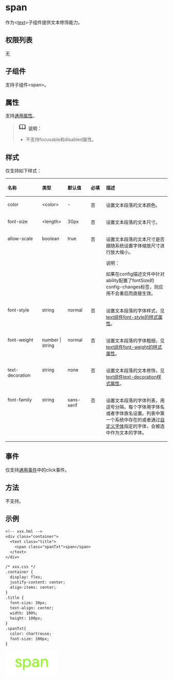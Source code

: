 # span<a name="ZH-CN_TOPIC_0000001127284860"></a>

作为<[text](js-components-basic-text.md)\>子组件提供文本修饰能力。

## 权限列表<a name="section11257113618419"></a>

无

## 子组件<a name="section9288143101012"></a>

支持子组件<span\>。

## 属性<a name="section2907183951110"></a>

支持[通用属性](js-components-common-attributes.md)。

>![](../../public_sys-resources/icon-note.gif) **说明：** 
>-   不支持focusable和disabled属性。

## 样式<a name="section5775351116"></a>

仅支持如下样式：

<a name="ta0a517e341374f8dbac91fcbabd0a5ff"></a>
<table><thead align="left"><tr id="r4898f887897a46fab1b4999a4f83402f"><th class="cellrowborder" valign="top" width="21.21212121212121%" id="mcps1.1.6.1.1"><p id="ac9b6b02cd94942a5a0de6e18b10be274"><a name="ac9b6b02cd94942a5a0de6e18b10be274"></a><a name="ac9b6b02cd94942a5a0de6e18b10be274"></a>名称</p>
</th>
<th class="cellrowborder" valign="top" width="15.8015801580158%" id="mcps1.1.6.1.2"><p id="acdcd659d46f24eac86378824c8ee463b"><a name="acdcd659d46f24eac86378824c8ee463b"></a><a name="acdcd659d46f24eac86378824c8ee463b"></a>类型</p>
</th>
<th class="cellrowborder" valign="top" width="14.231423142314231%" id="mcps1.1.6.1.3"><p id="a9def453e9df6412bba79b8fff70869e8"><a name="a9def453e9df6412bba79b8fff70869e8"></a><a name="a9def453e9df6412bba79b8fff70869e8"></a>默认值</p>
</th>
<th class="cellrowborder" valign="top" width="9.400940094009401%" id="mcps1.1.6.1.4"><p id="a1e15f96e33ee48b9a0e14dbee0968f8a"><a name="a1e15f96e33ee48b9a0e14dbee0968f8a"></a><a name="a1e15f96e33ee48b9a0e14dbee0968f8a"></a>必填</p>
</th>
<th class="cellrowborder" valign="top" width="39.35393539353936%" id="mcps1.1.6.1.5"><p id="a7168bff3ff0647d88967647f6ab26d5f"><a name="a7168bff3ff0647d88967647f6ab26d5f"></a><a name="a7168bff3ff0647d88967647f6ab26d5f"></a>描述</p>
</th>
</tr>
</thead>
<tbody><tr id="r32272055007144f79a2dfea8a786e589"><td class="cellrowborder" valign="top" width="21.21212121212121%" headers="mcps1.1.6.1.1 "><p id="afc75d8f275cc41089a4e4dc8a3fbee88"><a name="afc75d8f275cc41089a4e4dc8a3fbee88"></a><a name="afc75d8f275cc41089a4e4dc8a3fbee88"></a>color</p>
</td>
<td class="cellrowborder" valign="top" width="15.8015801580158%" headers="mcps1.1.6.1.2 "><p id="abf3cdb4352d94dbb96789b9920bff09e"><a name="abf3cdb4352d94dbb96789b9920bff09e"></a><a name="abf3cdb4352d94dbb96789b9920bff09e"></a>&lt;color&gt;</p>
</td>
<td class="cellrowborder" valign="top" width="14.231423142314231%" headers="mcps1.1.6.1.3 "><p id="a40a852f6f3624109acdb18b89f75be07"><a name="a40a852f6f3624109acdb18b89f75be07"></a><a name="a40a852f6f3624109acdb18b89f75be07"></a>-</p>
</td>
<td class="cellrowborder" valign="top" width="9.400940094009401%" headers="mcps1.1.6.1.4 "><p id="a61aed770cf534f06a236a689df6206e0"><a name="a61aed770cf534f06a236a689df6206e0"></a><a name="a61aed770cf534f06a236a689df6206e0"></a>否</p>
</td>
<td class="cellrowborder" valign="top" width="39.35393539353936%" headers="mcps1.1.6.1.5 "><p id="a745abab21c7c47afbb4343f611f13f0e"><a name="a745abab21c7c47afbb4343f611f13f0e"></a><a name="a745abab21c7c47afbb4343f611f13f0e"></a>设置文本段落的文本颜色。</p>
</td>
</tr>
<tr id="r9962b94a230e482a9cc74bbb784ea7a0"><td class="cellrowborder" valign="top" width="21.21212121212121%" headers="mcps1.1.6.1.1 "><p id="a50ed6c7dc89a419b8196eb32f4374eb9"><a name="a50ed6c7dc89a419b8196eb32f4374eb9"></a><a name="a50ed6c7dc89a419b8196eb32f4374eb9"></a>font-size</p>
</td>
<td class="cellrowborder" valign="top" width="15.8015801580158%" headers="mcps1.1.6.1.2 "><p id="a3fef950f99bb45768f232285d9563d59"><a name="a3fef950f99bb45768f232285d9563d59"></a><a name="a3fef950f99bb45768f232285d9563d59"></a>&lt;length&gt;</p>
</td>
<td class="cellrowborder" valign="top" width="14.231423142314231%" headers="mcps1.1.6.1.3 "><p id="abf03dbbc119a4a158b410a3676fe71e6"><a name="abf03dbbc119a4a158b410a3676fe71e6"></a><a name="abf03dbbc119a4a158b410a3676fe71e6"></a>30px</p>
</td>
<td class="cellrowborder" valign="top" width="9.400940094009401%" headers="mcps1.1.6.1.4 "><p id="a221074f45b48460a953a19ae07181768"><a name="a221074f45b48460a953a19ae07181768"></a><a name="a221074f45b48460a953a19ae07181768"></a>否</p>
</td>
<td class="cellrowborder" valign="top" width="39.35393539353936%" headers="mcps1.1.6.1.5 "><p id="a86d755d025194433a3d824ac6308dc19"><a name="a86d755d025194433a3d824ac6308dc19"></a><a name="a86d755d025194433a3d824ac6308dc19"></a>设置文本段落的文本尺寸。</p>
</td>
</tr>
<tr id="row696318282019"><td class="cellrowborder" valign="top" width="21.21212121212121%" headers="mcps1.1.6.1.1 "><p id="p523512225579"><a name="p523512225579"></a><a name="p523512225579"></a>allow-scale</p>
</td>
<td class="cellrowborder" valign="top" width="15.8015801580158%" headers="mcps1.1.6.1.2 "><p id="p923522212570"><a name="p923522212570"></a><a name="p923522212570"></a>boolean</p>
</td>
<td class="cellrowborder" valign="top" width="14.231423142314231%" headers="mcps1.1.6.1.3 "><p id="p11235322145714"><a name="p11235322145714"></a><a name="p11235322145714"></a>true</p>
</td>
<td class="cellrowborder" valign="top" width="9.400940094009401%" headers="mcps1.1.6.1.4 "><p id="p12235112285712"><a name="p12235112285712"></a><a name="p12235112285712"></a>否</p>
</td>
<td class="cellrowborder" valign="top" width="39.35393539353936%" headers="mcps1.1.6.1.5 "><p id="p1023513229570"><a name="p1023513229570"></a><a name="p1023513229570"></a>设置文本段落的文本尺寸是否跟随系统设置字体缩放尺寸进行放大缩小。</p>
<div class="note" id="note5531128463"><a name="note5531128463"></a><a name="note5531128463"></a><span class="notetitle"> 说明： </span><div class="notebody"><p id="p11531172814611"><a name="p11531172814611"></a><a name="p11531172814611"></a>如果在config描述文件中针对ability配置了fontSize的config-changes标签，则应用不会重启而直接生效。</p>
</div></div>
</td>
</tr>
<tr id="rde507e70d93643ae8a6cb2d27c6acf99"><td class="cellrowborder" valign="top" width="21.21212121212121%" headers="mcps1.1.6.1.1 "><p id="ab1137579b73e4a38a6dbe7fe5d83e8e2"><a name="ab1137579b73e4a38a6dbe7fe5d83e8e2"></a><a name="ab1137579b73e4a38a6dbe7fe5d83e8e2"></a>font-style</p>
</td>
<td class="cellrowborder" valign="top" width="15.8015801580158%" headers="mcps1.1.6.1.2 "><p id="ab7f6c9ddf05c44bda226d9bf186583eb"><a name="ab7f6c9ddf05c44bda226d9bf186583eb"></a><a name="ab7f6c9ddf05c44bda226d9bf186583eb"></a>string</p>
</td>
<td class="cellrowborder" valign="top" width="14.231423142314231%" headers="mcps1.1.6.1.3 "><p id="a763035129469427a9b607b50c93c046d"><a name="a763035129469427a9b607b50c93c046d"></a><a name="a763035129469427a9b607b50c93c046d"></a>normal</p>
</td>
<td class="cellrowborder" valign="top" width="9.400940094009401%" headers="mcps1.1.6.1.4 "><p id="abdb1cd99a9c84f31b1bb21da686ded28"><a name="abdb1cd99a9c84f31b1bb21da686ded28"></a><a name="abdb1cd99a9c84f31b1bb21da686ded28"></a>否</p>
</td>
<td class="cellrowborder" valign="top" width="39.35393539353936%" headers="mcps1.1.6.1.5 "><p id="a04816275b7d249079b4a1e80f69ea86e"><a name="a04816275b7d249079b4a1e80f69ea86e"></a><a name="a04816275b7d249079b4a1e80f69ea86e"></a>设置文本段落的字体样式，见<a href="js-components-basic-text.md#section5775351116">text组件font-style的样式属性</a>。</p>
</td>
</tr>
<tr id="r41ee5629370e4317a0da49957e128ade"><td class="cellrowborder" valign="top" width="21.21212121212121%" headers="mcps1.1.6.1.1 "><p id="a380a51eccb244ea9a528c41348105934"><a name="a380a51eccb244ea9a528c41348105934"></a><a name="a380a51eccb244ea9a528c41348105934"></a>font-weight</p>
</td>
<td class="cellrowborder" valign="top" width="15.8015801580158%" headers="mcps1.1.6.1.2 "><p id="a6998d5f15b9d47dfb5ea5d683f2945ef"><a name="a6998d5f15b9d47dfb5ea5d683f2945ef"></a><a name="a6998d5f15b9d47dfb5ea5d683f2945ef"></a>number | string</p>
</td>
<td class="cellrowborder" valign="top" width="14.231423142314231%" headers="mcps1.1.6.1.3 "><p id="a9cd90194128142d6bf6a0279aa8d191e"><a name="a9cd90194128142d6bf6a0279aa8d191e"></a><a name="a9cd90194128142d6bf6a0279aa8d191e"></a>normal</p>
</td>
<td class="cellrowborder" valign="top" width="9.400940094009401%" headers="mcps1.1.6.1.4 "><p id="a16edddde0d944b13a7a3567677cc913d"><a name="a16edddde0d944b13a7a3567677cc913d"></a><a name="a16edddde0d944b13a7a3567677cc913d"></a>否</p>
</td>
<td class="cellrowborder" valign="top" width="39.35393539353936%" headers="mcps1.1.6.1.5 "><p id="aa1d0d3abf811468e8c3f707e1a7e5b8c"><a name="aa1d0d3abf811468e8c3f707e1a7e5b8c"></a><a name="aa1d0d3abf811468e8c3f707e1a7e5b8c"></a>设置文本段落的字体粗细，见<a href="js-components-basic-text.md#section5775351116">text组件font-weight的样式属性</a>。</p>
</td>
</tr>
<tr id="r8bf92fd80ab14f6a824003dcc7f3008c"><td class="cellrowborder" valign="top" width="21.21212121212121%" headers="mcps1.1.6.1.1 "><p id="ab4ed51f180194575856b899947e2c4d4"><a name="ab4ed51f180194575856b899947e2c4d4"></a><a name="ab4ed51f180194575856b899947e2c4d4"></a>text-decoration</p>
</td>
<td class="cellrowborder" valign="top" width="15.8015801580158%" headers="mcps1.1.6.1.2 "><p id="ab4048c7eccf046bab1dbdd33a0739e42"><a name="ab4048c7eccf046bab1dbdd33a0739e42"></a><a name="ab4048c7eccf046bab1dbdd33a0739e42"></a>string</p>
</td>
<td class="cellrowborder" valign="top" width="14.231423142314231%" headers="mcps1.1.6.1.3 "><p id="a572fe437851c45b2a91c3748dbf3c0c3"><a name="a572fe437851c45b2a91c3748dbf3c0c3"></a><a name="a572fe437851c45b2a91c3748dbf3c0c3"></a>none</p>
</td>
<td class="cellrowborder" valign="top" width="9.400940094009401%" headers="mcps1.1.6.1.4 "><p id="a4e2f6f648ebc4d6d947a3edb6efe22fb"><a name="a4e2f6f648ebc4d6d947a3edb6efe22fb"></a><a name="a4e2f6f648ebc4d6d947a3edb6efe22fb"></a>否</p>
</td>
<td class="cellrowborder" valign="top" width="39.35393539353936%" headers="mcps1.1.6.1.5 "><p id="aa83ac8481649423b80b326de4eb5fefb"><a name="aa83ac8481649423b80b326de4eb5fefb"></a><a name="aa83ac8481649423b80b326de4eb5fefb"></a>设置文本段落的文本修饰，见<a href="js-components-basic-text.md#section5775351116">text组件text-decoration样式属性</a>。</p>
</td>
</tr>
<tr id="rc154005d2ebf483faffebbe0a509770d"><td class="cellrowborder" valign="top" width="21.21212121212121%" headers="mcps1.1.6.1.1 "><p id="a552bd7aa0bc94b118d88abf167e87a35"><a name="a552bd7aa0bc94b118d88abf167e87a35"></a><a name="a552bd7aa0bc94b118d88abf167e87a35"></a>font-family</p>
</td>
<td class="cellrowborder" valign="top" width="15.8015801580158%" headers="mcps1.1.6.1.2 "><p id="a0f5cc516346b4cbaa2d46c08bc340eeb"><a name="a0f5cc516346b4cbaa2d46c08bc340eeb"></a><a name="a0f5cc516346b4cbaa2d46c08bc340eeb"></a>string</p>
</td>
<td class="cellrowborder" valign="top" width="14.231423142314231%" headers="mcps1.1.6.1.3 "><p id="a959e67a1855241a1bb0898b2f57c7148"><a name="a959e67a1855241a1bb0898b2f57c7148"></a><a name="a959e67a1855241a1bb0898b2f57c7148"></a>sans-serif</p>
</td>
<td class="cellrowborder" valign="top" width="9.400940094009401%" headers="mcps1.1.6.1.4 "><p id="a2db078b3c8d64498af048fa12102a2a3"><a name="a2db078b3c8d64498af048fa12102a2a3"></a><a name="a2db078b3c8d64498af048fa12102a2a3"></a>否</p>
</td>
<td class="cellrowborder" valign="top" width="39.35393539353936%" headers="mcps1.1.6.1.5 "><p id="a52f159b549364d40b7c92d51aba7c1a9"><a name="a52f159b549364d40b7c92d51aba7c1a9"></a><a name="a52f159b549364d40b7c92d51aba7c1a9"></a>设置文本段落的字体列表，用逗号分隔，每个字体用字体名或者字体族名设置。列表中第一个系统中存在的或者通过<a href="js-components-common-customizing-font.md">自定义字体</a>指定的字体，会被选中作为文本的字体。</p>
</td>
</tr>
</tbody>
</table>

## 事件<a name="section1319514265813"></a>

仅支持[通用事件](js-components-common-events.md)中的click事件。

## 方法<a name="section2291124515582"></a>

不支持。

## 示例<a name="section1841815550582"></a>

```
<!-- xxx.hml -->
<div class="container">
  <text class="title">
    <span class="spanTxt">span</span>
  </text>
</div>
```

```
/* xxx.css */
.container {
  display: flex;
  justify-content: center;
  align-items: center;
}
.title {
  font-size: 30px;
  text-align: center;
  width: 100%;
  height: 100px;
}
.spanTxt{
  color: chartreuse;
  font-size: 100px;
}
```

![](figures/zh-cn_image_0000001152588626.png)

